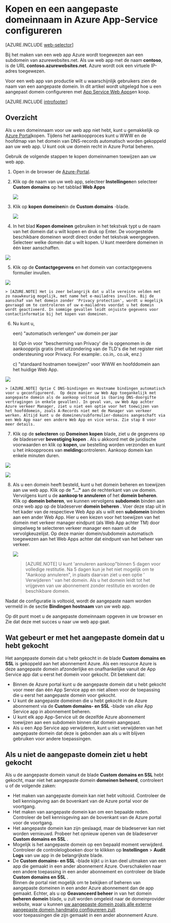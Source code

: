 <properties
    pageTitle="Hoe koopt u een aangepaste domeinnaam in Azure App Service Web Apps"
    description="Informatie over het kopen van een aangepaste domeinnaam met een web app in Azure App-Service."
    services="app-service\web"
    documentationCenter=""
    authors="rmcmurray"
    manager="wpickett"
    editor=""/>

<tags
    ms.service="app-service-web"
    ms.workload="web"
    ms.tgt_pltfrm="na"
    ms.devlang="na"
    ms.topic="article"
    ms.date="08/11/2016"
    ms.author="robmcm"/>

# <a name="buy-and-configure-a-custom-domain-name-in-azure-app-service"></a>Kopen en een aangepaste domeinnaam in Azure App-Service configureren

[AZURE.INCLUDE [web-selector](../../includes/websites-custom-domain-selector.md)]

Bij het maken van een web app Azure wordt toegewezen aan een subdomein van azurewebsites.net. Als uw web app met de naam **contoso**, is de URL **contoso.azurewebsites.net**. Azure wordt ook een virtuele IP-adres toegewezen.

Voor een web app van productie wilt u waarschijnlijk gebruikers zien de naam van een aangepaste domein. In dit artikel wordt uitgelegd hoe u een aangepast domein configureren met [App Service Web Apps](http://go.microsoft.com/fwlink/?LinkId=529714)en koop. 

[AZURE.INCLUDE [introfooter](../../includes/custom-dns-web-site-intro-notes.md)]


## <a name="overview"></a>Overzicht

Als u een domeinnaam voor uw web app niet hebt, kunt u gemakkelijk op [Azure Portal](https://portal.azure.com/)kopen. Tijdens het aankoopproces kunt u WWW en de hoofdmap van het domein van DNS-records automatisch worden gekoppeld aan uw web app. U kunt ook uw domein recht in Azure Portal beheren.


Gebruik de volgende stappen te kopen domeinnamen toewijzen aan uw web app.

1. Open in de browser de [Azure-Portal](https://portal.azure.com/).

2. Klik op de naam van uw web app, selecteer **Instellingen**en selecteer **Custom domains** op het tabblad **Web Apps**

    ![](./media/custom-dns-web-site-buydomains-web-app/dncmntask-cname-6.png)

3. Klik op **kopen domeinen**in de **Custom domains** -blade.

    ![](./media/custom-dns-web-site-buydomains-web-app/dncmntask-cname-buydomains-1.png)

4. In het blad **Kopen domeinen** gebruiken in het tekstvak typt u de naam van het domein dat u wilt kopen en druk op Enter. De voorgestelde beschikbare domeinen wordt direct onder het tekstvak weergegeven. Selecteer welke domein dat u wilt kopen. U kunt meerdere domeinen in één keer aanschaffen. 

  ![](./media/custom-dns-web-site-buydomains-web-app/dncmntask-cname-buydomains-2.png)

5. Klik op de **Contactgegevens** en het domein van contactgegevens formulier invullen.

  ![](./media/custom-dns-web-site-buydomains-web-app/dncmntask-cname-buydomains-3.png)

    > [AZURE.NOTE] Het is zeer belangrijk dat u alle vereiste velden met zo nauwkeurig mogelijk, met name het e-mailadres invullen. Bij de aanschaf van het domein zonder 'Privacy protection', wordt u mogelijk gevraagd om te controleren of uw e-mailadres voordat u het domein wordt geactiveerd. In sommige gevallen leidt onjuiste gegevens voor contactinformatie bij het kopen van domeinen. 

6. Nu kunt u,

    een) "automatisch verlengen" uw domein per jaar
    
    b) Opt-in voor "bescherming van Privacy' die is opgenomen in de aankoopprijs gratis (met uitzondering van de TLD's die het register niet ondersteuning voor Privacy. For example:. co.in,. co.uk, enz.)  
    
    c) "standaard hostnamen toewijzen" voor WWW en hoofddomein aan het huidige Web App. 

  ![](./media/custom-dns-web-site-buydomains-web-app/dncmntask-cname-buydomains-2.5.png)
  
    > [AZURE.NOTE] Optie C DNS-bindingen en Hostname bindingen automatisch voor u geconfigureerd.  Op deze manier uw Web App toegankelijk met aangepaste domein als de aankoop voltooid is (baring DNS-doorgifte vertragingen in enkele gevallen). In geval van, uw Web App achter Azure verkeer Manager, ziet u niet een optie voor het toewijzen van het hoofddomein, zoals A-Records niet met de Manager van verkeer werken. Altijd kunt u de domeinen/subformulier-domains aangeschaft via een Web App naar een andere Web App en vice versa. Zie stap 8 voor meer details. 
    
7. Klik op de **selecteren** op **Domeinen kopen** blade, ziet u de gegevens op de bladeserver **bevestiging kopen** . Als u akkoord met de juridische voorwaarden en klik op **kopen**, uw bestelling worden verzonden en kunt u het inkoopproces van **melding**controleren. Aankoop domein kan enkele minuten duren. 

  ![](./media/custom-dns-web-site-buydomains-web-app/dncmntask-cname-buydomains-4.png)

  ![](./media/custom-dns-web-site-buydomains-web-app/dncmntask-cname-buydomains-5.png)

8. Als u een domein heeft besteld, kunt u het domein beheren en toewijzen aan uw web app. Klik op de **"..."** aan de rechterkant van uw domein. Vervolgens kunt u de **aankoop te annuleren** of het **domein beheren**. Klik op **domein beheren**, we kunnen vervolgens **subdomein** binden aan onze web app op de bladeserver **domein beheren** . Voer deze stap uit in het kader van de respectieve Web App als u wilt een **subdomein** binden aan een ander Web App. Hier u een kiezen voor het toewijzen van het domein met verkeer manager eindpunt (als Web App achter TM) door simpelweg te selecteren verkeer manager een naam uit de vervolgkeuzelijst. Op deze manier domein/subdomein automatisch toegewezen aan het Web Apps achter dat eindpunt van het beheer van verkeer. 

    ![](./media/custom-dns-web-site-buydomains-web-app/dncmntask-cname-buydomains-6.png)

    > [AZURE.NOTE] U kunt 'annuleren aankoop"binnen 5 dagen voor volledige restitutie. Na 5 dagen kun je het niet mogelijk om te "Aankoop annuleren", in plaats daarvan ziet u een optie ' Verwijderen ' van het domein. Als u het domein leidt tot het vrijgeven van uw abonnement zonder restitutie en worden de beschikbare domein. 

Nadat de configuratie is voltooid, wordt de aangepaste naam worden vermeld in de sectie **Bindingen hostnaam** van uw web app.

Op dit punt moet u de aangepaste domeinnaam opgeven in uw browser en Zie dat deze met succes u naar uw web app gaat.
 
## <a name="what-happens-to-the-custom-domain-you-bought"></a>Wat gebeurt er met het aangepaste domein dat u hebt gekocht

Het aangepaste domein dat u hebt gekocht in de blade **Custom domains en SSL** is gekoppeld aan het abonnement Azure. Als een resource Azure is deze aangepaste domein afzonderlijke en onafhankelijke vanuit de App Service app dat u eerst het domein voor gekocht. Dit betekent dat:

- Binnen de Azure portal kunt u de aangepaste domein dat u hebt gekocht voor meer dan één App Service app en niet alleen voor de toepassing die u eerst het aangepaste domein voor gekocht. 
- U kunt de aangepaste domeinen die u hebt gekocht in de Azure abonnement via de **Custom domains- en SSL** -blade van *elke* App Service app in abonnement beheren.
- U kunt elk app App-Service uit de dezelfde Azure abonnement toewijzen aan een subdomein binnen dat domein aangepast.
- Als u een App Service app verwijderen, kunt u niet verwijderen van het aangepaste domein dat deze is gebonden aan als u wilt blijven gebruiken voor andere toepassingen.

## <a name="if-you-cant-see-the-custom-domain-you-bought"></a>Als u niet de aangepaste domein ziet u hebt gekocht

Als u de aangepaste domein vanuit de blade **Custom domains en SSL** hebt gekocht, maar niet het aangepaste domein **domeinen beheerd**, controleert u of de volgende zaken:

- Het maken van aangepaste domein kan niet hebt voltooid. Controleer de bell kennisgeving aan de bovenkant van de Azure portal voor de voortgang.
- Het maken van aangepaste domein kan om een bepaalde reden. Controleer de bell kennisgeving aan de bovenkant van de Azure portal voor de voortgang.
- Het aangepaste domein kan zijn geslaagd, maar de bladeserver kan niet worden vernieuwd. Probeer het opnieuw openen van de bladeserver **Custom domains en SSL** .
- Mogelijk is het aangepaste domein op een bepaald moment verwijderd. Controleer de controlelogboeken door te klikken op **Instellingen** > **Audit Logs** van uw app in de belangrijkste blade. 
- De **Custom domains- en SSL** -blade kijkt u in kan deel uitmaken van een app die gemaakt in een ander abonnement Azure. Overschakelen naar een andere toepassing in een ander abonnement en controleer de blade **Custom domains en SSL** .  
  Binnen de portal niet mogelijk om te bekijken of beheren van aangepaste domeinen in een ander Azure abonnement dan de app gemaakt. Echter, als u op **Geavanceerd beheer** in van het domein **beheren domein** blade, u zult worden omgeleid naar de domeinprovider website, waar u kunnen   [uw aangepaste domein zoals alle externe aangepaste domein handmatig configureren zult](web-sites-custom-domain-name.md)  
   voor toepassingen die zijn gemaakt in een ander abonnement Azure. 


